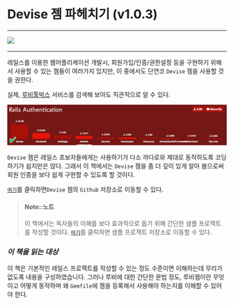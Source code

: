 # Devise 젬 파헤치기 (v1.0.3)

---

![](https://camo.githubusercontent.com/b1c21cc10f2f94857dea5135fe55f2e4d451e028/68747470733a2f2f7261772e6769746875622e636f6d2f706c617461666f726d617465632f6465766973652f6d61737465722f6465766973652e706e67)

---


레일스를 이용한 웹어플리케이션 개발시, 회원가입/인증/권한설정 등을 구현하기 위해서 사용할 수 있는 젬들이 여러가지 있지만, 이 중에서도 단연코 `Devise` 젬을 사용할 것을 권한다.

실제, [루비툴박스](https://www.ruby-toolbox.com/categories/rails_authentication) 서비스를 검색해 보아도 직관적으로 알 수 있다.

![](images/2014-05-25_21-49-56_zps4843eb84.PNG)

`Devise` 젬은 레일스 초보자들에게는 사용하기가 다소 까다로와 제대로 동작하도록 코딩하기가 쉽지만은 않다. 그래서 이 책에서는 `Devise` 젬을 좀 더 깊이 있게 알아 봄으로써 회원 인증을 보다 쉽게 구현할 수 있도록 할 것이다.

[`여기`](https://github.com/plataformatec/devise)를 클릭하면`Devise` 젬의 `Github` 저장소로 이동할 수 있다.

> #### Note::노트
> 
> 이 책에서는 독자들의 이해를 보다 효과적으로 돕기 위해  간단한 샘플 프로젝트를 작성할 것이다. [`여기`](https://github.com/luciuschoi/sample_project_for_devise)를 클릭하면 샘플 프로젝트 저장소로 이동할 수 있다.

### *이 책을 읽는 대상*

이 책은 기본적인 레일스 프로젝트를 작성할 수 있는 정도 수준이면 이해하는데 무리가 없도록 내용을 구성하였습니다. 그러나 루비에 대한 간단한 문법 정도, 루비젬이란 무엇이고 어떻게 동작하며 왜 `Gemfile`에 젬을 등록해서 사용해야 하는지를 이해할 수 있어야 한다.



